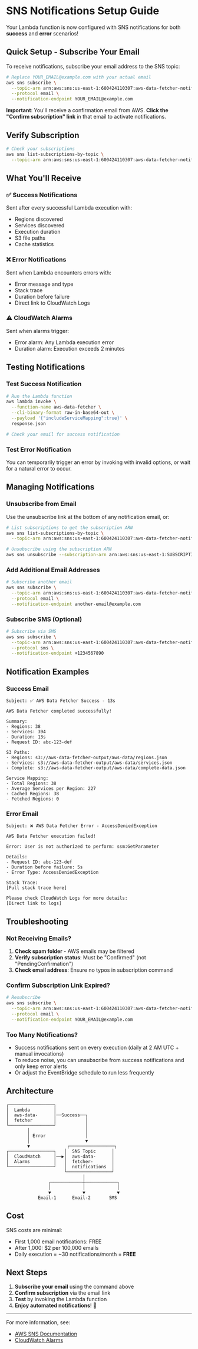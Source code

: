 # SNS Notifications Setup Guide

Your Lambda function is now configured with SNS notifications for both **success** and **error** scenarios!

## Quick Setup - Subscribe Your Email

To receive notifications, subscribe your email address to the SNS topic:

```bash
# Replace YOUR_EMAIL@example.com with your actual email
aws sns subscribe \
  --topic-arn arn:aws:sns:us-east-1:600424110307:aws-data-fetcher-notifications \
  --protocol email \
  --notification-endpoint YOUR_EMAIL@example.com
```

**Important**: You'll receive a confirmation email from AWS. **Click the "Confirm subscription" link** in that email to activate notifications.

## Verify Subscription

```bash
# Check your subscriptions
aws sns list-subscriptions-by-topic \
  --topic-arn arn:aws:sns:us-east-1:600424110307:aws-data-fetcher-notifications
```

## What You'll Receive

### ✅ Success Notifications

Sent after every successful Lambda execution with:

- Regions discovered
- Services discovered
- Execution duration
- S3 file paths
- Cache statistics

### ❌ Error Notifications

Sent when Lambda encounters errors with:

- Error message and type
- Stack trace
- Duration before failure
- Direct link to CloudWatch Logs

### ⚠️ CloudWatch Alarms

Sent when alarms trigger:

- Error alarm: Any Lambda execution error
- Duration alarm: Execution exceeds 2 minutes

## Testing Notifications

### Test Success Notification

```bash
# Run the Lambda function
aws lambda invoke \
  --function-name aws-data-fetcher \
  --cli-binary-format raw-in-base64-out \
  --payload '{"includeServiceMapping":true}' \
  response.json

# Check your email for success notification
```

### Test Error Notification

You can temporarily trigger an error by invoking with invalid options, or wait for a natural error to occur.

## Managing Notifications

### Unsubscribe from Email

Use the unsubscribe link at the bottom of any notification email, or:

```bash
# List subscriptions to get the subscription ARN
aws sns list-subscriptions-by-topic \
  --topic-arn arn:aws:sns:us-east-1:600424110307:aws-data-fetcher-notifications

# Unsubscribe using the subscription ARN
aws sns unsubscribe --subscription-arn arn:aws:sns:us-east-1:SUBSCRIPTION_ARN
```

### Add Additional Email Addresses

```bash
# Subscribe another email
aws sns subscribe \
  --topic-arn arn:aws:sns:us-east-1:600424110307:aws-data-fetcher-notifications \
  --protocol email \
  --notification-endpoint another-email@example.com
```

### Subscribe SMS (Optional)

```bash
# Subscribe via SMS
aws sns subscribe \
  --topic-arn arn:aws:sns:us-east-1:600424110307:aws-data-fetcher-notifications \
  --protocol sms \
  --notification-endpoint +1234567890
```

## Notification Examples

### Success Email

```
Subject: ✅ AWS Data Fetcher Success - 13s

AWS Data Fetcher completed successfully!

Summary:
- Regions: 38
- Services: 394
- Duration: 13s
- Request ID: abc-123-def

S3 Paths:
- Regions: s3://aws-data-fetcher-output/aws-data/regions.json
- Services: s3://aws-data-fetcher-output/aws-data/services.json
- Complete: s3://aws-data-fetcher-output/aws-data/complete-data.json

Service Mapping:
- Total Regions: 38
- Average Services per Region: 227
- Cached Regions: 38
- Fetched Regions: 0
```

### Error Email

```
Subject: ❌ AWS Data Fetcher Error - AccessDeniedException

AWS Data Fetcher execution failed!

Error: User is not authorized to perform: ssm:GetParameter

Details:
- Request ID: abc-123-def
- Duration before failure: 5s
- Error Type: AccessDeniedException

Stack Trace:
[Full stack trace here]

Please check CloudWatch Logs for more details:
[Direct link to logs]
```

## Troubleshooting

### Not Receiving Emails?

1. **Check spam folder** - AWS emails may be filtered
2. **Verify subscription status**: Must be "Confirmed" (not "PendingConfirmation")
3. **Check email address**: Ensure no typos in subscription command

### Confirm Subscription Link Expired?

```bash
# Resubscribe
aws sns subscribe \
  --topic-arn arn:aws:sns:us-east-1:600424110307:aws-data-fetcher-notifications \
  --protocol email \
  --notification-endpoint YOUR_EMAIL@example.com
```

### Too Many Notifications?

- Success notifications sent on every execution (daily at 2 AM UTC + manual invocations)
- To reduce noise, you can unsubscribe from success notifications and only keep error alerts
- Or adjust the EventBridge schedule to run less frequently

## Architecture

```
┌─────────────────┐
│  Lambda         │
│  aws-data-      │──Success──┐
│  fetcher        │           │
└─────────────────┘           │
        │                     │
        │ Error               │
        │                     ▼
        ▼              ┌─────────────────┐
┌─────────────────┐   │  SNS Topic      │
│  CloudWatch     │──▶│  aws-data-      │
│  Alarms         │   │  fetcher-       │
└─────────────────┘   │  notifications  │
                      └─────────────────┘
                             │
                ┌────────────┼────────────┐
                │            │            │
                ▼            ▼            ▼
            Email-1      Email-2       SMS
```

## Cost

SNS costs are minimal:

- First 1,000 email notifications: FREE
- After 1,000: $2 per 100,000 emails
- Daily execution = ~30 notifications/month = **FREE**

## Next Steps

1. **Subscribe your email** using the command above
2. **Confirm subscription** via the email link
3. **Test** by invoking the Lambda function
4. **Enjoy automated notifications**! 📧

---

For more information, see:

- [AWS SNS Documentation](https://docs.aws.amazon.com/sns/)
- [CloudWatch Alarms](https://docs.aws.amazon.com/AmazonCloudWatch/latest/monitoring/AlarmThatSendsEmail.html)
